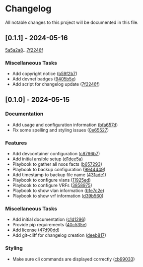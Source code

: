 # Changelog

All notable changes to this project will be documented in this file.

## [0.1.1] - 2024-05-16

[5a5a2a8](5a5a2a8ccdbc157a7dbcea3042f1e3c9520a4662)...[7f2246f](7f2246f196d31f71648a5a46d0e73f74ae18c317)

### Miscellaneous Tasks

- Add copyright notice ([b59f2b7](b59f2b71873e2e54a110f01f06a2cc72da18d745))
- Add devnet badges ([9405b5e](9405b5e2aa032fc52f3fee79bfbdac10338aa637))
- Add script for changelog update ([7f2246f](7f2246f196d31f71648a5a46d0e73f74ae18c317))

## [0.1.0] - 2024-05-15

### Documentation

- Add usage and configuration information ([bfa657d](bfa657d53a989d654c23aa797e1028931526b049))
- Fix some spelling and styling issues ([0e65527](0e655271e49557d2ff2de84945f5ff9494362017))

### Features

- Add devcontainer configuration ([c8796b7](c8796b7ead41482cac6ab36446c1e122e754696a))
- Add initial ansible setup ([d1dee5a](d1dee5ad63ee37005ebe2803cb5d97c767da72cb))
- Playbook to gather all nxos facts ([b657293](b657293fc8a13efe87d43331ae7b640d3b3c05fe))
- Playbook to backup configuration ([9944449](9944449ed6afb1c41a16a3564a4b5ad46d73d237))
- Add timestamp to backup file name ([431ade1](431ade164c6a3cf7b5d57487a8b0049c44d542ac))
- Playbook to configure vlans ([11925ed](11925ed26328f1f0eb525f6c7357a50f2cdc0089))
- Playbook to configure VRFs ([3858975](3858975394a6dfc076f3ce30e52bcac0e9a85aae))
- Playbook to show vlan information ([b1e7c2e](b1e7c2ef77a0c03ea28d10cffacdadc6910a43d1))
- Playbook to show vrf information ([d39b560](d39b5609d7672ae664f9d268e6b285e72290c627))

### Miscellaneous Tasks

- Add initial documentation ([c1d1296](c1d1296f103a053eb8922b5a287e351e61e4b833))
- Provide pip requirements ([40c535e](40c535ea965597f7074bdd89e0a9d77361c522b6))
- Add license ([47d90dd](47d90dd95c9bf12f7a928c9cf551746be351ee57))
- Add git-cliff for changelog creation ([deeb817](deeb8171966defbfd6453593b574eb5145d153a0))

### Styling

- Make sure cli commands are displayed correctly ([cb99033](cb9903319d53b7a5229e1f1d8ddb6f911432dfe0))

<!-- generated by git-cliff -->

